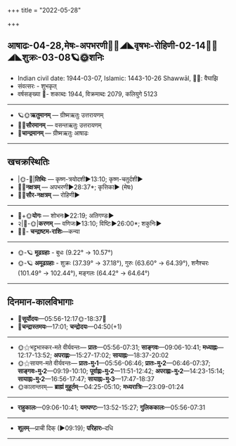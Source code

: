 +++
title = "2022-05-28"

+++
## आषाढः-04-28,मेषः-अपभरणी🌛🌌◢◣वृषभः-रोहिणी-02-14🌌🌞◢◣शुक्रः-03-08🪐🌞शनिः
- Indian civil date: 1944-03-07, Islamic: 1443-10-26 Shawwāl, 🌌🌞: वैघाझि
- संवत्सरः - शुभकृत्
- वर्षसङ्ख्या 🌛- शकाब्दः 1944, विक्रमाब्दः 2079, कलियुगे 5123
___________________
- 🪐🌞**ऋतुमानम्** — ग्रीष्मऋतुः उत्तरायणम्
- 🌌🌞**सौरमानम्** — वसन्तऋतुः उत्तरायणम्
- 🌛**चान्द्रमानम्** — ग्रीष्मऋतुः आषाढः
___________________


## खचक्रस्थितिः
- |🌞-🌛|**तिथिः** — कृष्ण-त्रयोदशी►13:10; कृष्ण-चतुर्दशी►  
- 🌌🌛**नक्षत्रम्** — अपभरणी►28:37*; कृत्तिका► (मेषः)  
- 🌌🌞**सौर-नक्षत्रम्** — रोहिणी►  
___________________
- 🌛+🌞**योगः** — शोभनः►22:19; अतिगण्डः►  
- २|🌛-🌞|**करणम्** — वणिजः►13:10; विष्टिः►26:00*; शकुनिः►  
- 🌌🌛- **चन्द्राष्टम-राशिः**—कन्या  
___________________
- 🌞-🪐 **मूढग्रहाः** - बुधः (9.22° → 10.57°)
- 🌞-🪐 **अमूढग्रहाः** - शुक्रः (37.39° → 37.18°), गुरुः (63.60° → 64.39°), शनैश्चरः (101.49° → 102.44°), मङ्गलः (64.42° → 64.64°)
___________________


## दिनमान-कालविभागाः
- 🌅**सूर्योदयः**—05:56-12:17🌞️-18:37🌇  
- 🌛**चन्द्रास्तमयः**—17:01; **चन्द्रोदयः**—04:50(+1)  
___________________
- 🌞⚝भट्टभास्कर-मते वीर्यवन्तः— **प्रातः**—05:56-07:31; **साङ्गवः**—09:06-10:41; **मध्याह्नः**—12:17-13:52; **अपराह्णः**—15:27-17:02; **सायाह्नः**—18:37-20:02  
- 🌞⚝सायण-मते वीर्यवन्तः— **प्रातः-मु॰1**—05:56-06:46; **प्रातः-मु॰2**—06:46-07:37; **साङ्गवः-मु॰2**—09:19-10:10; **पूर्वाह्णः-मु॰2**—11:51-12:42; **अपराह्णः-मु॰2**—14:23-15:14; **सायाह्नः-मु॰2**—16:56-17:47; **सायाह्नः-मु॰3**—17:47-18:37  
- 🌞कालान्तरम्— **ब्राह्मं मुहूर्तम्**—04:25-05:10; **मध्यरात्रिः**—23:09-01:24  
___________________
- **राहुकालः**—09:06-10:41; **यमघण्टः**—13:52-15:27; **गुलिककालः**—05:56-07:31  
___________________
- **शूलम्**—प्राची दिक् (►09:19); **परिहारः**–दधि  
___________________
